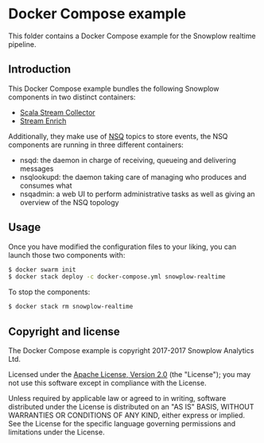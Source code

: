 # Docker Compose example

This folder contains a Docker Compose example for the Snowplow realtime pipeline.

## Introduction

This Docker Compose example bundles the following Snowplow components in two distinct containers:

- [Scala Stream Collector][ssc]
- [Stream Enrich][se]

Additionally, they make use of [NSQ][nsq] topics to store events, the NSQ components are running
in three different containers:

- nsqd: the daemon in charge of receiving, queueing and delivering messages
- nsqlookupd: the daemon taking care of managing who produces and consumes what
- nsqadmin: a web UI to perform administrative tasks as well as giving an overview of the NSQ
topology

## Usage

Once you have modified the configuration files to your liking, you can launch those two components
with:

```bash
$ docker swarm init
$ docker stack deploy -c docker-compose.yml snowplow-realtime
```

To stop the components:

```bash
$ docker stack rm snowplow-realtime
```

## Copyright and license

The Docker Compose example is copyright 2017-2017 Snowplow Analytics Ltd.

Licensed under the [Apache License, Version 2.0][license] (the "License");
you may not use this software except in compliance with the License.

Unless required by applicable law or agreed to in writing, software
distributed under the License is distributed on an "AS IS" BASIS,
WITHOUT WARRANTIES OR CONDITIONS OF ANY KIND, either express or implied.
See the License for the specific language governing permissions and
limitations under the License.

[ssc]: https://github.com/snowplow/snowplow-docker/tree/master/scala-stream-collector
[se]: https://github.com/snowplow/snowplow-docker/tree/master/stream-enrich

[nsq]: http://nsq.io/

[license]: http://www.apache.org/licenses/LICENSE-2.0